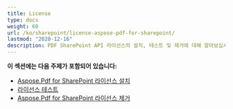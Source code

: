 ```yaml
---
title: License
type: docs
weight: 60
url: /ko/sharepoint/license-aspose-pdf-for-sharepoint/
lastmod: "2020-12-16"
description: PDF SharePoint API 라이선스의 설치, 테스트 및 제거에 대해 알아보십시오.
---
```


**이 섹션에는 다음 주제가 포함되어 있습니다:**
- [Aspose.Pdf for SharePoint 라이선스 설치](/pdf/ko/sharepoint/installing-aspose-pdf-for-sharepoint-license/)
- [라이선스 테스트](/pdf/ko/sharepoint/testing-a-license/)
- [Aspose.Pdf for SharePoint 라이선스 제거](/pdf/ko/sharepoint/uninstalling-aspose-pdf-for-sharepoint-license/)